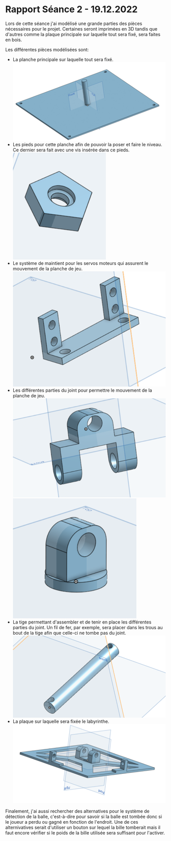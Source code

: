 # Rapport Séance 2 - 19.12.2022

Lors de cette séance j'ai modélisé une grande parties des pièces nécessaires pour le projet. Certaines seront imprimées en 3D tandis que d'autres comme la plaque principale sur laquelle tout sera fixé, sera faites en bois.

Les différentes pièces modélisées sont:
- La planche principale sur laquelle tout sera fixé.
![Planche principale](https://github.com/JuliusOrtstadt/Maze_Game/blob/a0012b8b0fcad7106bb0e93f42db34eb6e7d2783/Documentation/Pictures/main_plate.PNG)
- Les pieds pour cette planche afin de pouvoir la poser et faire le niveau. Ce dernier sera fait avec une vis insérée dans ce pieds.
![Pieds de la planche principale](https://github.com/JuliusOrtstadt/Maze_Game/blob/a0012b8b0fcad7106bb0e93f42db34eb6e7d2783/Documentation/Pictures/pied_main_plate.PNG)
- Le système de maintient pour les servos moteurs qui assurent le mouvement de la planche de jeu.
![Système de maintient pour les servos moteurs](https://github.com/JuliusOrtstadt/Maze_Game/blob/a0012b8b0fcad7106bb0e93f42db34eb6e7d2783/Documentation/Pictures/servo_hold.PNG)
- Les différentes parties du joint pour permettre le mouvement de la planche de jeu.
![Joint partie 1](https://github.com/JuliusOrtstadt/Maze_Game/blob/a0012b8b0fcad7106bb0e93f42db34eb6e7d2783/Documentation/Pictures/joint_1.PNG)
![Joint partie 2](https://github.com/JuliusOrtstadt/Maze_Game/blob/a0012b8b0fcad7106bb0e93f42db34eb6e7d2783/Documentation/Pictures/joint_2.PNG)
- La tige permettant d'assembler et de tenir en place les différentes parties du joint. Un fil de fer, par exemple, sera placer dans les trous au bout de la tige afin que celle-ci ne tombe pas du joint.
![Tige](https://github.com/JuliusOrtstadt/Maze_Game/blob/a0012b8b0fcad7106bb0e93f42db34eb6e7d2783/Documentation/Pictures/tige.PNG)
- La plaque sur laquelle sera fixée le labyrinthe.
![Plaque de fixation du labyrinthe](https://github.com/JuliusOrtstadt/Maze_Game/blob/a0012b8b0fcad7106bb0e93f42db34eb6e7d2783/Documentation/Pictures/plaque_de_jeu.PNG)


Finalement, j'ai aussi rechercher des alternatives pour le système de détection de la balle, c'est-à-dire pour savoir si la balle est tombée donc si le joueur a perdu ou gagné en fonction de l'endroit. Une de ces alternivatives serait d'utiliser un bouton sur lequel la bille tomberait mais il faut encore vérifier si le poids de la bille utilisée sera suffisant pour l'activer.
